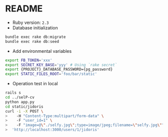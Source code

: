 # README

* Ruby version: `2.3`
* Database initialization
```sh
bundle exec rake db:migrate
bundle exec rake db:seed
```

* Add environmental variables
```sh
export FB_TOKEN='xxx'
export SECRET_KEY_BASE='yyy' # Using `rake secret`
export {PROJECT}_DATABASE_PASSWORD={pg_password}
export STATIC_FILES_ROOT='foo/bar/static'
```

* Operation test in local
```sh
rails s
cd ../selP-cv
python app.py
cd static/jidoris
curl -i -X POST \
>    -H "Content-Type:multipart/form-data" \
>    -F "user_id=1" \
>    -F "image=@\"./selfy.jpg\";type=image/jpeg;filename=\"selfy.jpg\"" \
>  'http://localhost:3000/users/1/jidoris'

